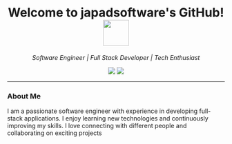 <h1 align="center"> Welcome to japadsoftware's GitHub! <img src="https://media.giphy.com/media/l0MYNYpSlRwCuXubm/giphy.gif" width="60"></h1>

<p align="center">
  <em>Software Engineer | Full Stack Developer | Tech Enthusiast</em>
</p>

<p align="center">
  <a href="https://www.linkedin.com/in/padymies/"><img src="https://img.shields.io/badge/-padymies-blue?style=flat-square&logo=Linkedin&logoColor=white"></a>
  <a href="https://github.com/padymies"><img src="https://img.shields.io/github/followers/padymies?label=follow&style=social"></a>
</p>

---

### About Me

I am a passionate software engineer with experience in developing full-stack applications. I enjoy learning new technologies and continuously improving my skills. I love connecting with different people and collaborating on exciting projects

